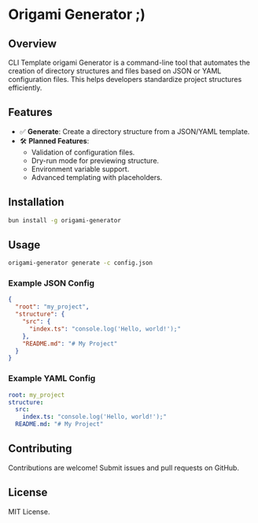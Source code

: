 # Origami Generator ;)

## Overview
CLI Template origami Generator is a command-line tool that automates the creation of directory structures and files based on JSON or YAML configuration files. This helps developers standardize project structures efficiently.

## Features
- ✅ **Generate**: Create a directory structure from a JSON/YAML template.
- 🛠️ **Planned Features**:
  - Validation of configuration files.
  - Dry-run mode for previewing structure.
  - Environment variable support.
  - Advanced templating with placeholders.

## Installation
```sh
bun install -g origami-generator
```

## Usage
```sh
origami-generator generate -c config.json 
```

### Example JSON Config
```json
{
  "root": "my_project",
  "structure": {
    "src": {
      "index.ts": "console.log('Hello, world!');"
    },
    "README.md": "# My Project"
  }
}
```

### Example YAML Config
```yaml
root: my_project
structure:
  src:
    index.ts: "console.log('Hello, world!');"
  README.md: "# My Project"
```

## Contributing
Contributions are welcome! Submit issues and pull requests on GitHub.

## License
MIT License.

